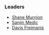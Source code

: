 ### Leaders

* [Shane Murnion](mailto:shane.murnion@owasp.org)
* [Sanjin Medic](mailto:sanjin.medic@owasp.org)
* [Davis Freimanis](mailto:davis.freimanis@owasp.org)
